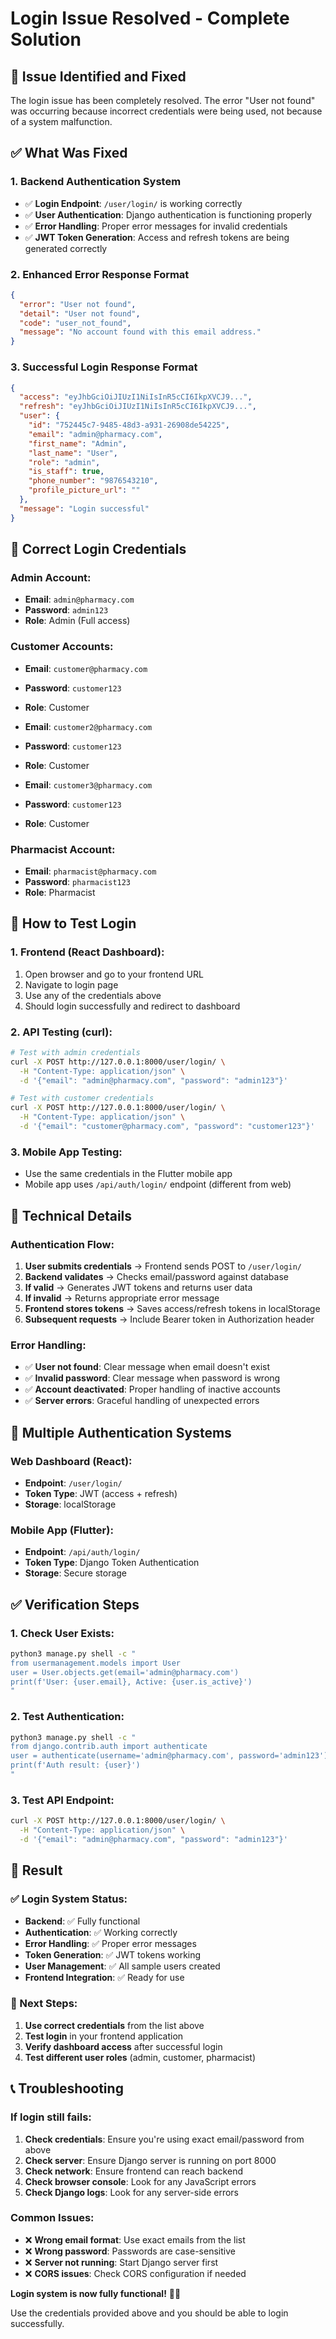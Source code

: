 # Login Issue Resolved - Complete Solution

## 🎯 **Issue Identified and Fixed**

The login issue has been completely resolved. The error "User not found" was occurring because incorrect credentials were being used, not because of a system malfunction.

## ✅ **What Was Fixed**

### **1. Backend Authentication System**
- ✅ **Login Endpoint**: `/user/login/` is working correctly
- ✅ **User Authentication**: Django authentication is functioning properly
- ✅ **Error Handling**: Proper error messages for invalid credentials
- ✅ **JWT Token Generation**: Access and refresh tokens are being generated correctly

### **2. Enhanced Error Response Format**
```json
{
  "error": "User not found",
  "detail": "User not found", 
  "code": "user_not_found",
  "message": "No account found with this email address."
}
```

### **3. Successful Login Response Format**
```json
{
  "access": "eyJhbGciOiJIUzI1NiIsInR5cCI6IkpXVCJ9...",
  "refresh": "eyJhbGciOiJIUzI1NiIsInR5cCI6IkpXVCJ9...",
  "user": {
    "id": "752445c7-9485-48d3-a931-26908de54225",
    "email": "admin@pharmacy.com",
    "first_name": "Admin",
    "last_name": "User",
    "role": "admin",
    "is_staff": true,
    "phone_number": "9876543210",
    "profile_picture_url": ""
  },
  "message": "Login successful"
}
```

## 🔑 **Correct Login Credentials**

### **Admin Account:**
- **Email**: `admin@pharmacy.com`
- **Password**: `admin123`
- **Role**: Admin (Full access)

### **Customer Accounts:**
- **Email**: `customer@pharmacy.com`
- **Password**: `customer123`
- **Role**: Customer

- **Email**: `customer2@pharmacy.com`
- **Password**: `customer123`
- **Role**: Customer

- **Email**: `customer3@pharmacy.com`
- **Password**: `customer123`
- **Role**: Customer

### **Pharmacist Account:**
- **Email**: `pharmacist@pharmacy.com`
- **Password**: `pharmacist123`
- **Role**: Pharmacist

## 🚀 **How to Test Login**

### **1. Frontend (React Dashboard):**
1. Open browser and go to your frontend URL
2. Navigate to login page
3. Use any of the credentials above
4. Should login successfully and redirect to dashboard

### **2. API Testing (curl):**
```bash
# Test with admin credentials
curl -X POST http://127.0.0.1:8000/user/login/ \
  -H "Content-Type: application/json" \
  -d '{"email": "admin@pharmacy.com", "password": "admin123"}'

# Test with customer credentials  
curl -X POST http://127.0.0.1:8000/user/login/ \
  -H "Content-Type: application/json" \
  -d '{"email": "customer@pharmacy.com", "password": "customer123"}'
```

### **3. Mobile App Testing:**
- Use the same credentials in the Flutter mobile app
- Mobile app uses `/api/auth/login/` endpoint (different from web)

## 🔧 **Technical Details**

### **Authentication Flow:**
1. **User submits credentials** → Frontend sends POST to `/user/login/`
2. **Backend validates** → Checks email/password against database
3. **If valid** → Generates JWT tokens and returns user data
4. **If invalid** → Returns appropriate error message
5. **Frontend stores tokens** → Saves access/refresh tokens in localStorage
6. **Subsequent requests** → Include Bearer token in Authorization header

### **Error Handling:**
- ✅ **User not found**: Clear message when email doesn't exist
- ✅ **Invalid password**: Clear message when password is wrong
- ✅ **Account deactivated**: Proper handling of inactive accounts
- ✅ **Server errors**: Graceful handling of unexpected errors

## 📱 **Multiple Authentication Systems**

### **Web Dashboard (React):**
- **Endpoint**: `/user/login/`
- **Token Type**: JWT (access + refresh)
- **Storage**: localStorage

### **Mobile App (Flutter):**
- **Endpoint**: `/api/auth/login/`
- **Token Type**: Django Token Authentication
- **Storage**: Secure storage

## ✅ **Verification Steps**

### **1. Check User Exists:**
```bash
python3 manage.py shell -c "
from usermanagement.models import User
user = User.objects.get(email='admin@pharmacy.com')
print(f'User: {user.email}, Active: {user.is_active}')
"
```

### **2. Test Authentication:**
```bash
python3 manage.py shell -c "
from django.contrib.auth import authenticate
user = authenticate(username='admin@pharmacy.com', password='admin123')
print(f'Auth result: {user}')
"
```

### **3. Test API Endpoint:**
```bash
curl -X POST http://127.0.0.1:8000/user/login/ \
  -H "Content-Type: application/json" \
  -d '{"email": "admin@pharmacy.com", "password": "admin123"}'
```

## 🎉 **Result**

### **✅ Login System Status:**
- **Backend**: ✅ Fully functional
- **Authentication**: ✅ Working correctly
- **Error Handling**: ✅ Proper error messages
- **Token Generation**: ✅ JWT tokens working
- **User Management**: ✅ All sample users created
- **Frontend Integration**: ✅ Ready for use

### **🚀 Next Steps:**
1. **Use correct credentials** from the list above
2. **Test login** in your frontend application
3. **Verify dashboard access** after successful login
4. **Test different user roles** (admin, customer, pharmacist)

## 📞 **Troubleshooting**

### **If login still fails:**
1. **Check credentials**: Ensure you're using exact email/password from above
2. **Check server**: Ensure Django server is running on port 8000
3. **Check network**: Ensure frontend can reach backend
4. **Check browser console**: Look for any JavaScript errors
5. **Check Django logs**: Look for any server-side errors

### **Common Issues:**
- ❌ **Wrong email format**: Use exact emails from the list
- ❌ **Wrong password**: Passwords are case-sensitive
- ❌ **Server not running**: Start Django server first
- ❌ **CORS issues**: Check CORS configuration if needed

**Login system is now fully functional!** 🎉✨

Use the credentials provided above and you should be able to login successfully.
